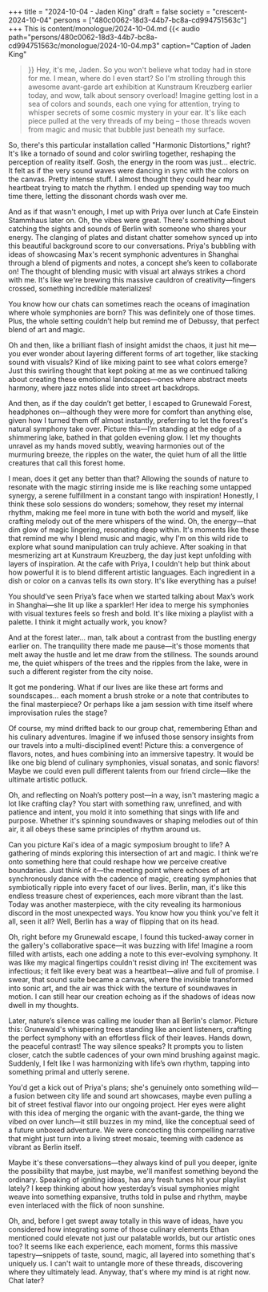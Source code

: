 +++
title = "2024-10-04 - Jaden King"
draft = false
society = "crescent-2024-10-04"
persons = ["480c0062-18d3-44b7-bc8a-cd994751563c"]
+++
This is content/monologue/2024-10-04.md
{{< audio
    path="persons/480c0062-18d3-44b7-bc8a-cd994751563c/monologue/2024-10-04.mp3" 
    caption="Caption of Jaden King"
>}}
Hey, it's me, Jaden. So you won't believe what today had in store for me.
I mean, where do I even start? So I'm strolling through this awesome avant-garde art exhibition at Kunstraum Kreuzberg earlier today, and wow, talk about sensory overload! Imagine getting lost in a sea of colors and sounds, each one vying for attention, trying to whisper secrets of some cosmic mystery in your ear. It's like each piece pulled at the very threads of my being – those threads woven from magic and music that bubble just beneath my surface.

So, there's this particular installation called "Harmonic Distortions," right? It's like a tornado of sound and color swirling together, reshaping the perception of reality itself. Gosh, the energy in the room was just... electric. It felt as if the very sound waves were dancing in sync with the colors on the canvas. Pretty intense stuff. I almost thought they could hear my heartbeat trying to match the rhythm. I ended up spending way too much time there, letting the dissonant chords wash over me.

And as if that wasn't enough, I met up with Priya over lunch at Cafe Einstein Stammhaus later on. Oh, the vibes were great. There's something about catching the sights and sounds of Berlin with someone who shares your energy. The clanging of plates and distant chatter somehow synced up into this beautiful background score to our conversations. Priya's bubbling with ideas of showcasing Max's recent symphonic adventures in Shanghai through a blend of pigments and notes, a concept she’s keen to collaborate on! The thought of blending music with visual art always strikes a chord with me. It's like we're brewing this massive cauldron of creativity—fingers crossed, something incredible materializes!

You know how our chats can sometimes reach the oceans of imagination where whole symphonies are born? This was definitely one of those times. Plus, the whole setting couldn’t help but remind me of Debussy, that perfect blend of art and magic.

Oh and then, like a brilliant flash of insight amidst the chaos, it just hit me—you ever wonder about layering different forms of art together, like stacking sound with visuals? Kind of like mixing paint to see what colors emerge? Just this swirling thought that kept poking at me as we continued talking about creating these emotional landscapes—ones where abstract meets harmony, where jazz notes slide into street art backdrops.

And then, as if the day couldn’t get better, I escaped to Grunewald Forest, headphones on—although they were more for comfort than anything else, given how I turned them off almost instantly, preferring to let the forest's natural symphony take over. Picture this—I’m standing at the edge of a shimmering lake, bathed in that golden evening glow. I let my thoughts unravel as my hands moved subtly, weaving harmonies out of the murmuring breeze, the ripples on the water, the quiet hum of all the little creatures that call this forest home.

I mean, does it get any better than that? Allowing the sounds of nature to resonate with the magic stirring inside me is like reaching some untapped synergy, a serene fulfillment in a constant tango with inspiration! Honestly, I think these solo sessions do wonders; somehow, they reset my internal rhythm, making me feel more in tune with both the world and myself, like crafting melody out of the mere whispers of the wind. Oh, the energy—that dim glow of magic lingering, resonating deep within. It's moments like these that remind me why I blend music and magic, why I'm on this wild ride to explore what sound manipulation can truly achieve.
After soaking in that mesmerizing art at Kunstraum Kreuzberg, the day just kept unfolding with layers of inspiration. At the cafe with Priya, I couldn't help but think about how powerful it is to blend different artistic languages. Each ingredient in a dish or color on a canvas tells its own story. It's like everything has a pulse!

You should’ve seen Priya’s face when we started talking about Max’s work in Shanghai—she lit up like a sparkler! Her idea to merge his symphonies with visual textures feels so fresh and bold. It's like mixing a playlist with a palette. I think it might actually work, you know? 

And at the forest later... man, talk about a contrast from the bustling energy earlier on. The tranquility there made me pause—it's those moments that melt away the hustle and let me draw from the stillness. The sounds around me, the quiet whispers of the trees and the ripples from the lake, were in such a different register from the city noise. 

It got me pondering. What if our lives are like these art forms and soundscapes... each moment a brush stroke or a note that contributes to the final masterpiece? Or perhaps like a jam session with time itself where improvisation rules the stage?

Of course, my mind drifted back to our group chat, remembering Ethan and his culinary adventures. Imagine if we infused those sensory insights from our travels into a multi-disciplined event! Picture this: a convergence of flavors, notes, and hues combining into an immersive tapestry. It would be like one big blend of culinary symphonies, visual sonatas, and sonic flavors! Maybe we could even pull different talents from our friend circle—like the ultimate artistic potluck.

Oh, and reflecting on Noah’s pottery post—in a way, isn't mastering magic a lot like crafting clay? You start with something raw, unrefined, and with patience and intent, you mold it into something that sings with life and purpose. Whether it's spinning soundwaves or shaping melodies out of thin air, it all obeys these same principles of rhythm around us.

Can you picture Kai's idea of a magic symposium brought to life? A gathering of minds exploring this intersection of art and magic. I think we're onto something here that could reshape how we perceive creative boundaries. Just think of it—the meeting point where echoes of art synchronously dance with the cadence of magic, creating symphonies that symbiotically ripple into every facet of our lives.
Berlin, man, it's like this endless treasure chest of experiences, each more vibrant than the last. Today was another masterpiece, with the city revealing its harmonious discord in the most unexpected ways. You know how you think you've felt it all, seen it all? Well, Berlin has a way of flipping that on its head.

Oh, right before my Grunewald escape, I found this tucked-away corner in the gallery's collaborative space—it was buzzing with life! Imagine a room filled with artists, each one adding a note to this ever-evolving symphony. It was like my magical fingertips couldn't resist diving in! The excitement was infectious; it felt like every beat was a heartbeat—alive and full of promise. I swear, that sound suite became a canvas, where the invisible transformed into sonic art, and the air was thick with the texture of soundwaves in motion. I can still hear our creation echoing as if the shadows of ideas now dwell in my thoughts.

Later, nature’s silence was calling me louder than all Berlin's clamor. Picture this: Grunewald's whispering trees standing like ancient listeners, crafting the perfect symphony with an effortless flick of their leaves. Hands down, the peaceful contrast! The way silence speaks? It prompts you to listen closer, catch the subtle cadences of your own mind brushing against magic. Suddenly, I felt like I was harmonizing with life’s own rhythm, tapping into something primal and utterly serene.

You'd get a kick out of Priya's plans; she's genuinely onto something wild—a fusion between city life and sound art showcases, maybe even pulling a bit of street festival flavor into our ongoing project. Her eyes were alight with this idea of merging the organic with the avant-garde, the thing we vibed on over lunch—it still buzzes in my mind, like the conceptual seed of a future unboxed adventure. We were concocting this compelling narrative that might just turn into a living street mosaic, teeming with cadence as vibrant as Berlin itself.

Maybe it's these conversations—they always kind of pull you deeper, ignite the possibility that maybe, just maybe, we'll manifest something beyond the ordinary. Speaking of igniting ideas, has any fresh tunes hit your playlist lately? I keep thinking about how yesterday’s visual symphonies might weave into something expansive, truths told in pulse and rhythm, maybe even interlaced with the flick of noon sunshine.

Oh, and, before I get swept away totally in this wave of ideas, have you considered how integrating some of those culinary elements Ethan mentioned could elevate not just our palatable worlds, but our artistic ones too? It seems like each experience, each moment, forms this massive tapestry—snippets of taste, sound, magic, all layered into something that's uniquely us. I can't wait to untangle more of these threads, discovering where they ultimately lead.
Anyway, that's where my mind is at right now. Chat later?
